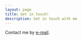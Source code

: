 ```yaml
---
layout: page
title: Get in touch!
description: Get in touch with me
---
```


Contact me by [e-mail](mailto:info@nairam.de).
